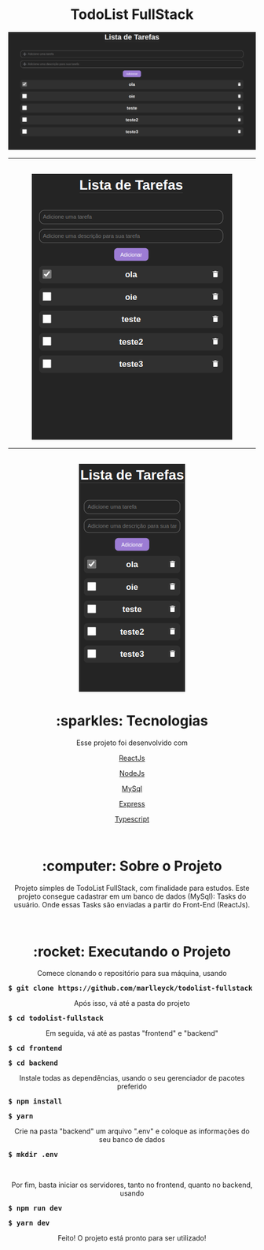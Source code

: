 <h1 align="center">TodoList FullStack</h1>

<div align="center">
  <div width="100%">
    <img src="screenshots/desktop.png">
  </div>
  <hr />
  <br />
  
  <div width="100%">
    <img src="screenshots/tablet.png">
  </div>
  <hr />
  <br />
  
  <div width="100%">
    <img src="screenshots/mobile.png">
  </div>
</div>

<h1 align="center">:sparkles: Tecnologias</h1>
<p align="center">Esse projeto foi desenvolvido com</h1>
<br />

<p align="center"><a href="https://reactjs.org/">ReactJs</a></p>
<p align="center"><a href="https://nodejs.org/en/">NodeJs</a></p>
<p align="center"><a href="https://www.mysql.com/">MySql</a></p>
<p align="center"><a href="https://expressjs.com/pt-br/">Express</a></p>
<p align="center"><a href="https://www.typescriptlang.org/">Typescript</a></p>
<br />

<h1 align="center">:computer: Sobre o Projeto</h1>
<p align="center">Projeto simples de TodoList FullStack, com finalidade para estudos. Este projeto consegue cadastrar em um banco de dados (MySql): Tasks do usuário. Onde essas Tasks são enviadas a partir do Front-End (ReactJs).</p>
<br />

<h1 align="center">:rocket: Executando o Projeto</h1>
<p align="center">Comece clonando o repositório para sua máquina, usando</p>
<pre><strong>$ git clone https://github.com/marlleyck/todolist-fullstack</strong></pre>

<p align="center">Após isso, vá até a pasta do projeto</p>
<pre><strong>$ cd todolist-fullstack</strong></pre>

<p align="center">Em seguida, vá até as pastas "frontend" e "backend"</p>
<pre><strong>$ cd frontend</strong></pre>
<pre><strong>$ cd backend</strong></pre>

<p align="center">Instale todas as dependências, usando o seu gerenciador de pacotes preferido</p>
<pre><strong>$ npm install</strong></pre>
<pre><strong>$ yarn</strong></pre>

<p align="center">Crie na pasta "backend" um arquivo ".env" e coloque as informações do seu banco de dados</p>
<pre><strong>$ mkdir .env</strong></pre>

<br />

<p align="center">Por fim, basta iniciar os servidores, tanto no frontend, quanto no backend, usando</p>
<pre><strong>$ npm run dev</strong></pre>
<pre><strong>$ yarn dev</strong></pre>

<p align="center">Feito! O projeto está pronto para ser utilizado!</p>
